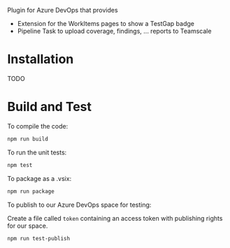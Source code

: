 Plugin for Azure DevOps that provides

- Extension for the WorkItems pages to show a TestGap badge
- Pipeline Task to upload coverage, findings, ... reports to Teamscale

# Installation

TODO

# Build and Test

To compile the code:

```bash
npm run build
```

To run the unit tests:

```bash
npm test
```

To package as a .vsix:

```bash
npm run package
```

To publish to our Azure DevOps space for testing:

Create a file called `token` containing an access token with publishing rights for our space.

```bash
npm run test-publish
```


